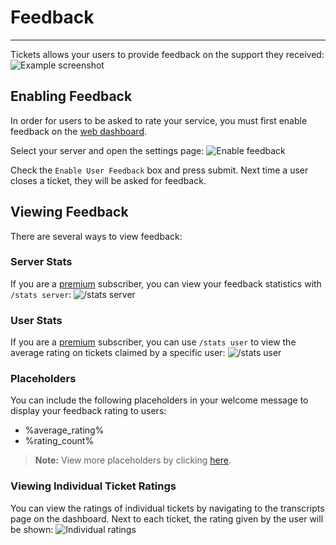 # Feedback
***

Tickets allows your users to provide feedback on the support they received:
![Example screenshot](../../img/feedback_example.webp)

## Enabling Feedback
In order for users to be asked to rate your service, you must first enable feedback on the [web dashboard](https://dashboard.csrperlc.com/). 

Select your server and open the settings page:
![Enable feedback](../../img/feedback_enable.webp)

Check the `Enable User Feedback` box and press submit.
Next time a user closes a ticket, they will be asked for feedback.

## Viewing Feedback
There are several ways to view feedback:

### Server Stats
If you are a [premium](https://tickets.officialcalifonirastateroleplay.com/premium) subscriber, you can view your feedback statistics with `/stats server`:
![/stats server](../../img/feedback_stats.webp)

### User Stats
If you are a [premium](https://tickets.officialcalifonirastateroleplay.com/premium) subscriber, you can use `/stats user` to view the average rating on tickets claimed by a specific user:
![/stats user](../../img/feedback_user.webp)

### Placeholders
You can include the following placeholders in your welcome message to display your feedback rating to users:
- %average_rating%
- %rating_count%

> **Note:** View more placeholders by clicking [here](./placeholders.md).

### Viewing Individual Ticket Ratings
You can view the ratings of individual tickets by navigating to the transcripts page on the dashboard. Next to each ticket, the rating given by the user will be shown:
![Individual ratings](../../img/feedback_transcripts.webp)
